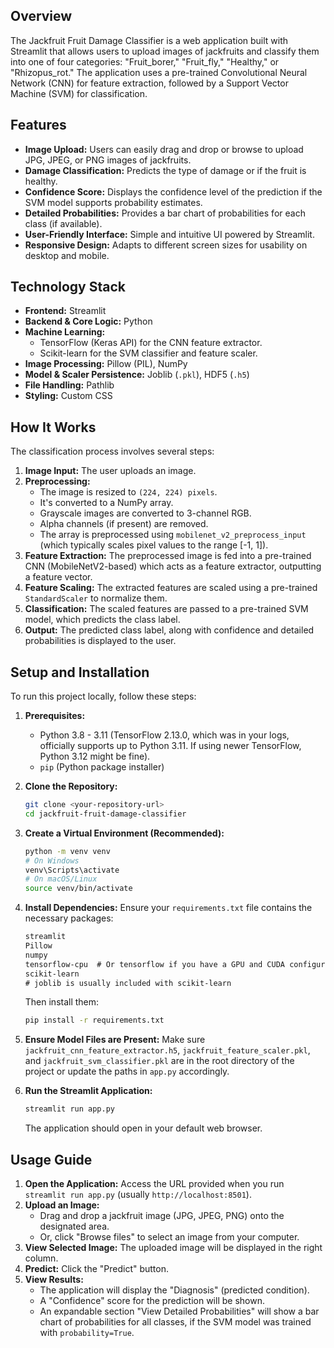 ## Overview
The Jackfruit Fruit Damage Classifier is a web application built with Streamlit that allows users to upload images of jackfruits and classify them into one of four categories: "Fruit_borer," "Fruit_fly," "Healthy," or "Rhizopus_rot." The application uses a pre-trained Convolutional Neural Network (CNN) for feature extraction, followed by a Support Vector Machine (SVM) for classification.

## Features
*   **Image Upload:** Users can easily drag and drop or browse to upload JPG, JPEG, or PNG images of jackfruits.
*   **Damage Classification:** Predicts the type of damage or if the fruit is healthy.
*   **Confidence Score:** Displays the confidence level of the prediction if the SVM model supports probability estimates.
*   **Detailed Probabilities:** Provides a bar chart of probabilities for each class (if available).
*   **User-Friendly Interface:** Simple and intuitive UI powered by Streamlit.
*   **Responsive Design:** Adapts to different screen sizes for usability on desktop and mobile.

## Technology Stack
*   **Frontend:** Streamlit
*   **Backend & Core Logic:** Python
*   **Machine Learning:**
    *   TensorFlow (Keras API) for the CNN feature extractor.
    *   Scikit-learn for the SVM classifier and feature scaler.
*   **Image Processing:** Pillow (PIL), NumPy
*   **Model & Scaler Persistence:** Joblib (`.pkl`), HDF5 (`.h5`)
*   **File Handling:** Pathlib
*   **Styling:** Custom CSS

## How It Works
The classification process involves several steps:
1.  **Image Input:** The user uploads an image.
2.  **Preprocessing:**
    *   The image is resized to `(224, 224) pixels`.
    *   It's converted to a NumPy array.
    *   Grayscale images are converted to 3-channel RGB.
    *   Alpha channels (if present) are removed.
    *   The array is preprocessed using `mobilenet_v2_preprocess_input` (which typically scales pixel values to the range [-1, 1]).
3.  **Feature Extraction:** The preprocessed image is fed into a pre-trained CNN (MobileNetV2-based) which acts as a feature extractor, outputting a feature vector.
4.  **Feature Scaling:** The extracted features are scaled using a pre-trained `StandardScaler` to normalize them.
5.  **Classification:** The scaled features are passed to a pre-trained SVM model, which predicts the class label.
6.  **Output:** The predicted class label, along with confidence and detailed probabilities is displayed to the user.

## Setup and Installation
To run this project locally, follow these steps:

1.  **Prerequisites:**
    *   Python 3.8 - 3.11 (TensorFlow 2.13.0, which was in your logs, officially supports up to Python 3.11. If using newer TensorFlow, Python 3.12 might be fine).
    *   `pip` (Python package installer)

2.  **Clone the Repository:**
    ```bash
    git clone <your-repository-url>
    cd jackfruit-fruit-damage-classifier
    ```

3.  **Create a Virtual Environment (Recommended):**
    ```bash
    python -m venv venv
    # On Windows
    venv\Scripts\activate
    # On macOS/Linux
    source venv/bin/activate
    ```

4.  **Install Dependencies:**
    Ensure your `requirements.txt` file contains the necessary packages:
    ```txt
    streamlit
    Pillow
    numpy
    tensorflow-cpu  # Or tensorflow if you have a GPU and CUDA configured
    scikit-learn
    # joblib is usually included with scikit-learn
    ```
    Then install them:
    ```bash
    pip install -r requirements.txt
    ```

5.  **Ensure Model Files are Present:**
    Make sure `jackfruit_cnn_feature_extractor.h5`, `jackfruit_feature_scaler.pkl`, and `jackfruit_svm_classifier.pkl` are in the root directory of the project or update the paths in `app.py` accordingly.

6.  **Run the Streamlit Application:**
    ```bash
    streamlit run app.py
    ```
    The application should open in your default web browser.

## Usage Guide
1.  **Open the Application:** Access the URL provided when you run `streamlit run app.py` (usually `http://localhost:8501`).
2.  **Upload an Image:**
    *   Drag and drop a jackfruit image (JPG, JPEG, PNG) onto the designated area.
    *   Or, click "Browse files" to select an image from your computer.
3.  **View Selected Image:** The uploaded image will be displayed in the right column.
4.  **Predict:** Click the "Predict" button.
5.  **View Results:**
    *   The application will display the "Diagnosis" (predicted condition).
    *   A "Confidence" score for the prediction will be shown.
    *   An expandable section "View Detailed Probabilities" will show a bar chart of probabilities for all classes, if the SVM model was trained with `probability=True`.

